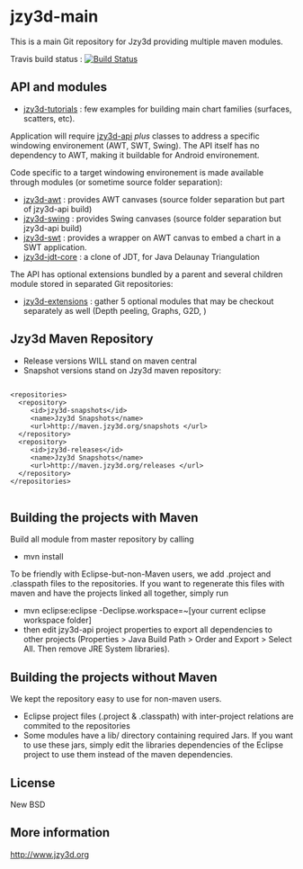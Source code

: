 jzy3d-main
==========

This is a main Git repository for Jzy3d providing multiple maven modules.

Travis build status : [![Build Status](https://travis-ci.org/jzy3d/jzy3d-api.svg?branch=master)](https://travis-ci.org/jzy3d/jzy3d-api)




API and modules
-----------------------------------
- <a href="https://github.com/jzy3d/jzy3d-api/blob/master/jzy3d-tutorials">jzy3d-tutorials</a> : few examples for building main chart families (surfaces, scatters, etc).

Application will require <a href="https://github.com/jzy3d/jzy3d-api/blob/master/jzy3d-api/src/api">jzy3d-api</a> <i>plus</i> classes to address a specific windowing environement (AWT, SWT, Swing). The API itself has no dependency to AWT, making it buildable for Android environement.

Code specific to a target windowing environement is made available through modules (or sometime source folder separation):
- <a href="https://github.com/jzy3d/jzy3d-api/blob/master/jzy3d-api/src/awt">jzy3d-awt</a> : provides AWT canvases (source folder separation but part of jzy3d-api build)
- <a href="https://github.com/jzy3d/jzy3d-api/blob/master/jzy3d-api/src/swing">jzy3d-swing</a> : provides Swing canvases  (source folder separation but jzy3d-api build)
- <a href="https://github.com/jzy3d/jzy3d-api/blob/master/jzy3d-swt">jzy3d-swt</a> : provides a wrapper on AWT canvas to embed a chart in a SWT application.
- <a href="https://github.com/jzy3d/jzy3d-api/blob/master/jzy3d-jdt-core">jzy3d-jdt-core</a> : a clone of JDT, for Java Delaunay Triangulation

The API has optional extensions bundled by a parent and several children module stored in separated Git repositories:
- <a href="https://github.com/jzy3d/jzy3d-extensions">jzy3d-extensions</a> : gather 5 optional modules that may be checkout separately as well (Depth peeling, Graphs, G2D, )


Jzy3d Maven Repository
-----------------------------------
- Release versions WILL stand on maven central
- Snapshot versions stand on Jzy3d maven repository:
<pre>
<code>
&lt;repositories&gt;
  &lt;repository&gt;
	 &lt;id&gt;jzy3d-snapshots&lt;/id&gt;
	 &lt;name&gt;Jzy3d Snapshots&lt;/name&gt;
	 &lt;url&gt;http://maven.jzy3d.org/snapshots &lt;/url&gt;
  &lt;/repository&gt;
  &lt;repository&gt;
	 &lt;id&gt;jzy3d-releases&lt;/id&gt;
	 &lt;name&gt;Jzy3d Snapshots&lt;/name&gt;
	 &lt;url&gt;http://maven.jzy3d.org/releases &lt;/url&gt;
  &lt;/repository&gt;
&lt;/repositories&gt;
</code>
</pre>

Building the projects with Maven
-----------------------------------
Build all module from master repository by calling
- mvn install

To be friendly with Eclipse-but-non-Maven users, we add .project and .classpath files to the repositories. If you want to regenerate this files with maven and have the projects linked all together, simply run
- mvn eclipse:eclipse -Declipse.workspace=~[your current eclipse workspace folder]
- then edit jzy3d-api project properties to export all dependencies to other projects (Properties > Java Build Path > Order and Export > Select All. Then remove JRE System libraries).

Building the projects without Maven
-----------------------------------
We kept the repository easy to use for non-maven users.
- Eclipse project files (.project & .classpath) with inter-project relations are commited to the repositories
- Some modules have a lib/ directory containing required Jars. If you want to use these jars, simply edit the libraries dependencies of the Eclipse project to use them instead of the maven dependencies.

License
--------------
New BSD

More information
--------------
http://www.jzy3d.org